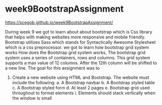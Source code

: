 # week9BootstrapAssignment

https://scegob.github.io/week9BootstrapAssignment/

During week 9 we got to learn about about bootstrap which is Css library that helps with making websites more responsive and mobile friendly. 
Bootstrap utilizes Sass which stands for Syntactically Awesome Stylesheet which is a css preprocessor.
we got to learn how bootstrap grid system works How does the Bootstrap grid system works, The bootstrap grid system uses a series of containers, rows and columns. 
This grid system supports a max value of 12 columns. After the 12th column will be shifted to a new line. The goal for this assignment was to 

1.	Create a new website using HTML and Bootstrap. The website must include the following:
a.	A Bootstrap navbar
b.	A Bootstrap styled table
c.	A Bootstrap styled form
d.	At least 2 pages
e.	Bootstrap grid used throughout to format elements
i.	Elements should stack vertically when the window is small

